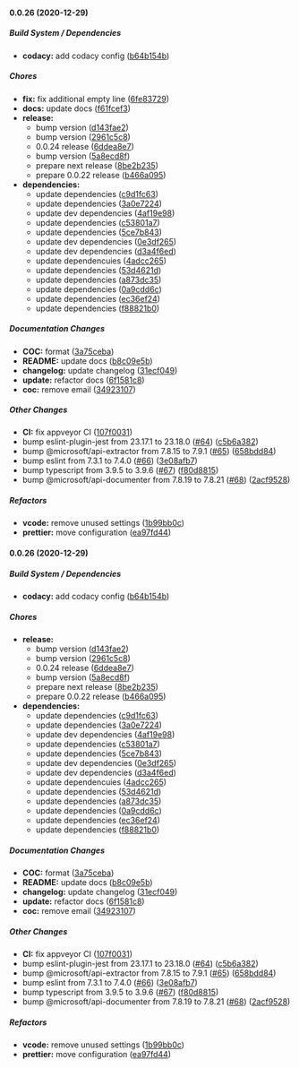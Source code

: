 #### 0.0.26 (2020-12-29)

##### Build System / Dependencies

* **codacy:**  add codacy config ([b64b154b](https://github.com/gregoranders/ts-playground/commit/b64b154bf9bc7e122a02d7749031fdf8506a3ffa))

##### Chores

* **fix:**  fix additional empty line ([6fe83729](https://github.com/gregoranders/ts-playground/commit/6fe83729e735fcd2219a1257ed0e3b61914921b2))
* **docs:**  update docs ([f61fcef3](https://github.com/gregoranders/ts-playground/commit/f61fcef3703947e7964f7429ff0d8151bda9c221))
* **release:**
  *  bump version ([d143fae2](https://github.com/gregoranders/ts-playground/commit/d143fae268f67974734ab078afecdee21062f045))
  *  bump version ([2961c5c8](https://github.com/gregoranders/ts-playground/commit/2961c5c811edfe695ebf769a8628a893742b939f))
  *  0.0.24 release ([6ddea8e7](https://github.com/gregoranders/ts-playground/commit/6ddea8e7db337b29722cf6b45c72b22c4d8f9df4))
  *  bump version ([5a8ecd8f](https://github.com/gregoranders/ts-playground/commit/5a8ecd8fe8bac51fdd878eef5617cba8e4312286))
  *  prepare next release ([8be2b235](https://github.com/gregoranders/ts-playground/commit/8be2b235eab948186b24f1d0cc99610808f4edf7))
  *  prepare 0.0.22 release ([b466a095](https://github.com/gregoranders/ts-playground/commit/b466a095041b63e2e98fa893ed224c0608ae690b))
* **dependencies:**
  *  update dependencies ([c9d1fc63](https://github.com/gregoranders/ts-playground/commit/c9d1fc635f0cd76edc6eb7d2494e4ad172657dd3))
  *  update dependencies ([3a0e7224](https://github.com/gregoranders/ts-playground/commit/3a0e72247c486e827615a0c854a90b903eef0550))
  *  update dev dependencies ([4af19e98](https://github.com/gregoranders/ts-playground/commit/4af19e983634d79d77c6aeeb71769470f63150f6))
  *  update dependencies ([c53801a7](https://github.com/gregoranders/ts-playground/commit/c53801a7d9fbd13aec1f42e9077193af29f0a0f5))
  *  update dependencies ([5ce7b843](https://github.com/gregoranders/ts-playground/commit/5ce7b84393a24c06b5dba8af111cf52cd8716825))
  *  update dev dependencies ([0e3df265](https://github.com/gregoranders/ts-playground/commit/0e3df26592402e26e7fe084417c57f4ae938468b))
  *  update dev dependencies ([d3a4f6ed](https://github.com/gregoranders/ts-playground/commit/d3a4f6ed186f30c59730bf569b499fb0432af1e2))
  *  update dependencuies ([4adcc265](https://github.com/gregoranders/ts-playground/commit/4adcc2652a74e73b3902d1a200f10520e867dc66))
  *  update dependencies ([53d4621d](https://github.com/gregoranders/ts-playground/commit/53d4621d362839f223fbd85899262a7a974ff872))
  *  update dependencies ([a873dc35](https://github.com/gregoranders/ts-playground/commit/a873dc3599298e7c74f644b6de883083af18f318))
  *  update dependencies ([0a9cdd6c](https://github.com/gregoranders/ts-playground/commit/0a9cdd6ce19a221d2f1f4ff6f822ca6cefab0e92))
  *  update dependencies ([ec36ef24](https://github.com/gregoranders/ts-playground/commit/ec36ef2448a983713e5c40c4ac253c6d8ee6bdcc))
  *  update dependencies ([f88821b0](https://github.com/gregoranders/ts-playground/commit/f88821b0f8742638042e4d95ebbdb4c66728d292))

##### Documentation Changes

* **COC:**  format ([3a75ceba](https://github.com/gregoranders/ts-playground/commit/3a75cebad39aad86a00e57b144be668d9f14421a))
* **README:**  update docs ([b8c09e5b](https://github.com/gregoranders/ts-playground/commit/b8c09e5b5e2c9ecffe3cc8edd770e5a0ecd3ad90))
* **changelog:**  update changelog ([31ecf049](https://github.com/gregoranders/ts-playground/commit/31ecf0491ba018bc975aba3397931e6c637cce75))
* **update:**  refactor docs ([6f1581c8](https://github.com/gregoranders/ts-playground/commit/6f1581c8cbe3bd6a29fc0bd01bf09ce299ef1ad2))
* **coc:**  remove email ([34923107](https://github.com/gregoranders/ts-playground/commit/34923107d68293ccc3299e8d406fd3ea4842bdbe))

##### Other Changes

* **CI:**  fix appveyor CI ([107f0031](https://github.com/gregoranders/ts-playground/commit/107f00318bd1d9b917ec3115ad4416d4cea59d38))
*  bump eslint-plugin-jest from 23.17.1 to 23.18.0 ([#64](https://github.com/gregoranders/ts-playground/pull/64)) ([c5b6a382](https://github.com/gregoranders/ts-playground/commit/c5b6a382de4c84f0bc91199a0e6fedaa18e2409c))
*  bump @microsoft/api-extractor from 7.8.15 to 7.9.1 ([#65](https://github.com/gregoranders/ts-playground/pull/65)) ([658bdd84](https://github.com/gregoranders/ts-playground/commit/658bdd84072ce8ff50f1c5c06fdbb3d1ddc2ce34))
*  bump eslint from 7.3.1 to 7.4.0 ([#66](https://github.com/gregoranders/ts-playground/pull/66)) ([3e08afb7](https://github.com/gregoranders/ts-playground/commit/3e08afb778096b8289a30a82f1d9c7aafe0a7c8d))
*  bump typescript from 3.9.5 to 3.9.6 ([#67](https://github.com/gregoranders/ts-playground/pull/67)) ([f80d8815](https://github.com/gregoranders/ts-playground/commit/f80d88153d23ab191d7089dedae39221de30c0b0))
*  bump @microsoft/api-documenter from 7.8.19 to 7.8.21 ([#68](https://github.com/gregoranders/ts-playground/pull/68)) ([2acf9528](https://github.com/gregoranders/ts-playground/commit/2acf9528bfc3b92baab675788ce30a961b8484fc))

##### Refactors

* **vcode:**  remove unused settings ([1b99bb0c](https://github.com/gregoranders/ts-playground/commit/1b99bb0cfca5661f51ff1cca797cc9b17ea9c4d8))
* **prettier:**  move configuration ([ea97fd44](https://github.com/gregoranders/ts-playground/commit/ea97fd4423aa3484284fedbc4d703c522469570d))

#### 0.0.26 (2020-12-29)

##### Build System / Dependencies

* **codacy:**  add codacy config ([b64b154b](https://github.com/gregoranders/ts-playground/commit/b64b154bf9bc7e122a02d7749031fdf8506a3ffa))

##### Chores

* **release:**
  *  bump version ([d143fae2](https://github.com/gregoranders/ts-playground/commit/d143fae268f67974734ab078afecdee21062f045))
  *  bump version ([2961c5c8](https://github.com/gregoranders/ts-playground/commit/2961c5c811edfe695ebf769a8628a893742b939f))
  *  0.0.24 release ([6ddea8e7](https://github.com/gregoranders/ts-playground/commit/6ddea8e7db337b29722cf6b45c72b22c4d8f9df4))
  *  bump version ([5a8ecd8f](https://github.com/gregoranders/ts-playground/commit/5a8ecd8fe8bac51fdd878eef5617cba8e4312286))
  *  prepare next release ([8be2b235](https://github.com/gregoranders/ts-playground/commit/8be2b235eab948186b24f1d0cc99610808f4edf7))
  *  prepare 0.0.22 release ([b466a095](https://github.com/gregoranders/ts-playground/commit/b466a095041b63e2e98fa893ed224c0608ae690b))
* **dependencies:**
  *  update dependencies ([c9d1fc63](https://github.com/gregoranders/ts-playground/commit/c9d1fc635f0cd76edc6eb7d2494e4ad172657dd3))
  *  update dependencies ([3a0e7224](https://github.com/gregoranders/ts-playground/commit/3a0e72247c486e827615a0c854a90b903eef0550))
  *  update dev dependencies ([4af19e98](https://github.com/gregoranders/ts-playground/commit/4af19e983634d79d77c6aeeb71769470f63150f6))
  *  update dependencies ([c53801a7](https://github.com/gregoranders/ts-playground/commit/c53801a7d9fbd13aec1f42e9077193af29f0a0f5))
  *  update dependencies ([5ce7b843](https://github.com/gregoranders/ts-playground/commit/5ce7b84393a24c06b5dba8af111cf52cd8716825))
  *  update dev dependencies ([0e3df265](https://github.com/gregoranders/ts-playground/commit/0e3df26592402e26e7fe084417c57f4ae938468b))
  *  update dev dependencies ([d3a4f6ed](https://github.com/gregoranders/ts-playground/commit/d3a4f6ed186f30c59730bf569b499fb0432af1e2))
  *  update dependencuies ([4adcc265](https://github.com/gregoranders/ts-playground/commit/4adcc2652a74e73b3902d1a200f10520e867dc66))
  *  update dependencies ([53d4621d](https://github.com/gregoranders/ts-playground/commit/53d4621d362839f223fbd85899262a7a974ff872))
  *  update dependencies ([a873dc35](https://github.com/gregoranders/ts-playground/commit/a873dc3599298e7c74f644b6de883083af18f318))
  *  update dependencies ([0a9cdd6c](https://github.com/gregoranders/ts-playground/commit/0a9cdd6ce19a221d2f1f4ff6f822ca6cefab0e92))
  *  update dependencies ([ec36ef24](https://github.com/gregoranders/ts-playground/commit/ec36ef2448a983713e5c40c4ac253c6d8ee6bdcc))
  *  update dependencies ([f88821b0](https://github.com/gregoranders/ts-playground/commit/f88821b0f8742638042e4d95ebbdb4c66728d292))

##### Documentation Changes

* **COC:**  format ([3a75ceba](https://github.com/gregoranders/ts-playground/commit/3a75cebad39aad86a00e57b144be668d9f14421a))
* **README:**  update docs ([b8c09e5b](https://github.com/gregoranders/ts-playground/commit/b8c09e5b5e2c9ecffe3cc8edd770e5a0ecd3ad90))
* **changelog:**  update changelog ([31ecf049](https://github.com/gregoranders/ts-playground/commit/31ecf0491ba018bc975aba3397931e6c637cce75))
* **update:**  refactor docs ([6f1581c8](https://github.com/gregoranders/ts-playground/commit/6f1581c8cbe3bd6a29fc0bd01bf09ce299ef1ad2))
* **coc:**  remove email ([34923107](https://github.com/gregoranders/ts-playground/commit/34923107d68293ccc3299e8d406fd3ea4842bdbe))

##### Other Changes

* **CI:**  fix appveyor CI ([107f0031](https://github.com/gregoranders/ts-playground/commit/107f00318bd1d9b917ec3115ad4416d4cea59d38))
*  bump eslint-plugin-jest from 23.17.1 to 23.18.0 ([#64](https://github.com/gregoranders/ts-playground/pull/64)) ([c5b6a382](https://github.com/gregoranders/ts-playground/commit/c5b6a382de4c84f0bc91199a0e6fedaa18e2409c))
*  bump @microsoft/api-extractor from 7.8.15 to 7.9.1 ([#65](https://github.com/gregoranders/ts-playground/pull/65)) ([658bdd84](https://github.com/gregoranders/ts-playground/commit/658bdd84072ce8ff50f1c5c06fdbb3d1ddc2ce34))
*  bump eslint from 7.3.1 to 7.4.0 ([#66](https://github.com/gregoranders/ts-playground/pull/66)) ([3e08afb7](https://github.com/gregoranders/ts-playground/commit/3e08afb778096b8289a30a82f1d9c7aafe0a7c8d))
*  bump typescript from 3.9.5 to 3.9.6 ([#67](https://github.com/gregoranders/ts-playground/pull/67)) ([f80d8815](https://github.com/gregoranders/ts-playground/commit/f80d88153d23ab191d7089dedae39221de30c0b0))
*  bump @microsoft/api-documenter from 7.8.19 to 7.8.21 ([#68](https://github.com/gregoranders/ts-playground/pull/68)) ([2acf9528](https://github.com/gregoranders/ts-playground/commit/2acf9528bfc3b92baab675788ce30a961b8484fc))

##### Refactors

* **vcode:**  remove unused settings ([1b99bb0c](https://github.com/gregoranders/ts-playground/commit/1b99bb0cfca5661f51ff1cca797cc9b17ea9c4d8))
* **prettier:**  move configuration ([ea97fd44](https://github.com/gregoranders/ts-playground/commit/ea97fd4423aa3484284fedbc4d703c522469570d))
